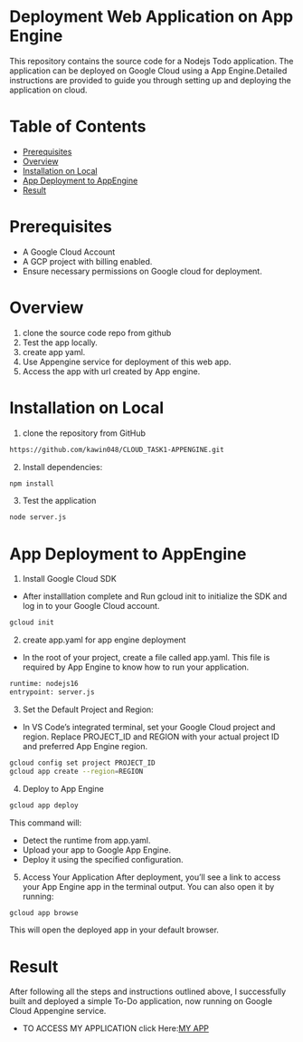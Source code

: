 # Deployment Web Application on App Engine
This repository contains the source code for a Nodejs Todo application. The application can be deployed  on Google Cloud using a App Engine.Detailed instructions are provided to guide you through setting up and deploying the application on cloud.

# Table of Contents
- [Prerequisites](https://github.com/kawin048/CLOUD_TASK1-APPENGINE/blob/main/README.md#prerequisites)
- [Overview](https://github.com/kawin048/CLOUD_TASK1-APPENGINE/blob/main/README.md#overview)
- [Installation on Local](https://github.com/kawin048/CLOUD_TASK1-APPENGINE/blob/main/README.md#installation-on-local)
- [App Deployment to AppEngine](https://github.com/kawin048/CLOUD_TASK1-APPENGINE/blob/main/README.md#app-deployment-to-appengine)
- [Result](https://github.com/kawin048/CLOUD_TASK1-APPENGINE/blob/main/README.md#result)

# Prerequisites
- A Google Cloud Account 
- A GCP project with billing enabled.
- Ensure necessary permissions on Google cloud for deployment.
  

# Overview
1. clone the source code repo from github
2. Test the app locally.
3. create app yaml.
4. Use Appengine service for deployment of this web app.
5. Access the app with url created by App engine.
   
# Installation on Local
1. clone the repository from GitHub
```bash
https://github.com/kawin048/CLOUD_TASK1-APPENGINE.git
```
2. Install dependencies:

```bash
npm install
```

3. Test the application
```bash
node server.js
```

# App Deployment to AppEngine

1. Install Google Cloud SDK
  - After installlation complete and Run gcloud init to initialize the SDK and log in to your Google Cloud account.
```bash
gcloud init
```
2. create app.yaml for app engine deployment
  - In the root of your project, create a file called app.yaml. This file is required by App Engine to know how to run your application.
```bash
runtime: nodejs16
entrypoint: server.js
```
3. Set the Default Project and Region:
  - In VS Code’s integrated terminal, set your Google Cloud project and region. Replace PROJECT_ID and REGION with your actual project ID and preferred App Engine region.
```bash
gcloud config set project PROJECT_ID
gcloud app create --region=REGION
```
4. Deploy to App Engine
```bash
gcloud app deploy
```
This command will:

- Detect the runtime from app.yaml.
- Upload your app to Google App Engine.
- Deploy it using the specified configuration.

5. Access Your Application
After deployment, you’ll see a link to access your App Engine app in the terminal output. You can also open it by running:
```bash
gcloud app browse
```
This will open the deployed app in your default browser.

# Result
After following all the steps and instructions outlined above, I successfully built and deployed a simple To-Do application, now running on Google Cloud Appengine service.
- TO ACCESS MY APPLICATION click Here:[MY APP](https://asuvath-msd07.as.r.appspot.com/)



  

